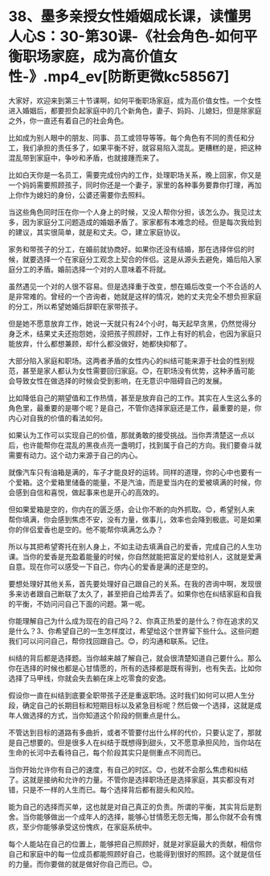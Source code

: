 # 38、墨多亲授女性婚姻成长课，读懂男人心S：30-第30课-《社会角色-如何平衡职场家庭，成为高价值女性-》.mp4_ev[防断更微kc58567]

大家好，欢迎来到第三十节课啊，如何平衡职场家庭，成为高价值女性。一个女性进入婚姻后，都要担负起家庭中的几个新角色，妻子、妈妈、儿媳妇，但是除家庭之外，你一直还有着自己的社会角色。

比如成为别人眼中的朋友、同事、员工或领导等等。每个角色有不同的责任和分工，我们承担的责任多了，如果平衡不好，就容易陷入混乱。更糟糕的是，把这种混乱带到家庭中，争吵和矛盾，也就接踵而来了。

比如白天你是一名员工，需要完成份内的工作，处理职场关系，晚上回家，你又是一个妈妈需要照顾孩子，同时你还是一个妻子，家里的各种事务要靠你打理，再加上你作为媳妇的身份，公婆还需要你去照料。

当这些角色同时压在你一个人身上的时候，又没人帮你分担，该怎么办。我见过太多，因为家庭分工问题造成的婚姻矛盾了。家家都有本难念的经。但是每次我给到的建议，其实很简单，就是和丈夫。😊，建立家庭协议。

家务和带孩子的分工，在婚前就协商好。如果你还没有结婚，那在选择伴侣的时候，就要选择一个在家庭分工观念上契合的伴侣。这是从源头去避免，婚后陷入家庭分工的矛盾。婚前选择一个对的人意味着不将就。

虽然遇见一个对的人很不容易。但是选择重于改变，想在婚后改变一个不合适的人是非常难的。曾经的一个咨询者，她就是这样的情况，她的丈夫完全不想负担家庭的分工，所以希望她婚后辞职在家带孩子。

但是她不愿意放弃工作，她说一天就只有24个小时，每天起早贪黑，仍然觉得分身乏术，结果丈夫还抱怨她，没把孩子照顾好，工作上有好的机会，也因为家庭只能放弃，什么都想兼顾，却什么都没做好，她都快抑郁了。

大部分陷入家庭和职场。这两者矛盾的女性内心的纠结可能来源于社会的性别规范，甚至是家人都认为女性需要回归家庭。😊，在职场没有优势，这种矛盾可能会导致女性在做选择的时候会受到影响，在无意识中阻碍自己的发展。

比如降低自己的期望值和工作热情，甚至是放弃自己的工作。其实在人生这么多的角色里，最重要的是哪个呢？是自己，不管你选择家庭还是工作，最重要的是，你内心对自我的价值的看法如何。

如果认为工作可以实现自己的价值，那就勇敢的接受挑战。当你弄清楚这一点以后，也许能帮你在混乱的黑夜点亮一盏明灯，找到属于自己的方向。我们要奋斗就需要有动力。这个动力来源于自己的内心。

就像汽车只有油箱是满的，车子才能良好的运转。同样的道理，你的心中也要有一个爱箱。这个爱箱里储备的能量，不是汽油，而是爱当内在的爱被填满的时候，你会感到自信和喜悦，做起事来也是开心的高效的。

但如果爱箱是空的，你内在的匮乏感，会让你不断的向外抓取。😊，希望别人来帮你填满，你会感到焦虑不安，没有力量，做事儿，效率也会降到极底。可是如果你的伴侣爱香也是空的。他不能帮你填满怎么办？

所以与其把希望寄托在别人身上，不如主动去填满自己的爱香，完成自己的人生功课。当你的爱香是充盈着能量的时候，你自然就能把富足的爱给别人，这就是爱满自意。现在你可以感受一下自己，你内心的爱香是满的还是空的。

要想处理好其他关系，首先要处理好自己跟自己的关系。在我的咨询中啊，发现很多来访者跟自己断联了太久了，甚至把自己给弄丢了。如果你也在纠结家庭和自我的平衡，不妨问问自己下面的问题。第一呢。

你能理解自己为什么成为现在的自己吗？2、你真正热爱的是什么？你在追求的又是什么？3、你希望自己的一生怎样度过，希望给这个世界留下些什么。这些问题我们可以问问自己，帮你找回跟自己。😊，的沟通和联系。记住。

纠结的背后都是选择题。当你越来越了解自己，就会很清楚知道自己要什么。那么你在选择的时候也都是心甘情愿的，所有的选择都是既有得到，也有失去。比如你选择了马甲线，你就会失去躺在床上吃零食的安逸。

假设你一直在纠结到底要全职带孩子还是重返职场。这时我们如何可以把人生分段，确定自己的长期目标和短期目标以及紧急目标呢？然后做一个选择，这就是成年人做选择的方式，当你知道这个阶段的侧重点是什么。

不管达到目标的道路有多曲折，或者不管要付出什么样的代价，只要认定了，那就是自己想要的。但是很多人在纠结于既想得到甜头，又不愿意承担风险，当你站在生命的长河中去看待自己，每个阶段其实只是侧重点不同而已。

当你开始允许你有自己的速度，有自己的时区。😊，也就不会那么焦虑和纠结了。这就是接纳和允许的力量。不管你是选择职场还是选择家庭，其实都没有对错，只是不一样的人生而已。每个选择背后都有甜头和风险。

能为自己的选择而买单，这也就是对自己真正的负责。所谓的平衡，其实背后是割舍。当你能够做出一个成年人的选择，能够心甘情愿无怨无悔，那么你就不会有愧疚，至少你能够承受这份愧疚，在家庭系统中。

每个人能站在自己的位置上，能够把自己照顾好，就是对家庭最大的贡献，相信你自己和家庭中的每一位成员都能照顾好自己，也能得到很好的照顾。这个就是信任的力量。而你要做的就是做好你自己而已。😊。

